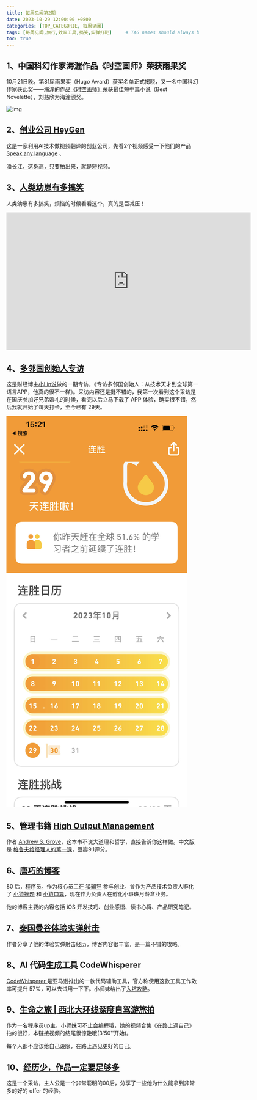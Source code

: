 ```yaml
---
title: 每周见闻第2期
date: 2023-10-29 12:00:00 +0800
categories: [TOP_CATEGORIE, 每周见闻]
tags: [每周见闻,旅行,效率工具,搞笑,实弹打靶]     # TAG names should always be lowercase
toc: true
---
```


## 1、中国科幻作家海漄作品《时空画师》荣获雨果奖

10月21日晚，第81届雨果奖（Hugo Award）获奖名单正式揭晓，又一名中国科幻作家获此奖——海漄的作品[《时空画师》](https://book.douban.com/subject/35898128/)荣获最佳短中篇小说（Best Novelette），刘慈欣为海漄颁奖。

![img](http://news.sznews.com/pic/2023-10/23/30545271_97c85173-b308-46d8-9f51-e374179af684.jpg)



## 2、[创业公司 HeyGen](https://www.heygen.com/) 

这是一家利用AI技术做视频翻译的创业公司，先看2个视频感受一下他们的产品 [Speak any language](https://x.com/ColinandSamir/status/1715069836915814639?s=20) 、

[潘长江，这身高，只要拍出来，就是短视频](https://x.com/dotey/status/1716126479291920531?s=20)。

## 3、[人类幼崽有多搞笑](https://www.bilibili.com/video/BV1G8411y76w/?spm_id_from=333.1007.tianma.19-3-58.click&vd_source=3afcc36db719cf17067a572101ab4393)

人类幼崽有多搞笑，烦恼的时候看看这个，真的是巨减压！

<iframe width="640" height="360" src="https://www.bilibili.com/video/BV1G8411y76w/?spm_id_from=333.1007.tianma.19-3-58.click&vd_source=3afcc36db719cf17067a572101ab4393" frameborder="0" allowfullscreen></iframe>

## 4、[多邻国创始人专访](https://www.ruanyifeng.com/blog/2018/04/weekly-issue-1.html)

这是财经博主[小Lin说](https://www.youtube.com/@xiao_lin_shuo)做的一期专访，《专访多邻国创始人：从技术天才到全球第一语言APP，他真的很不一样》。采访内容还是挺不错的，我第一次看到这个采访是在国庆参加好兄弟婚礼的时候，看完以后立马下载了 APP 体验，确实很不错，然后我就开始了每天打卡，至今已有 29天。

<img src="../assets/image/index/duolinguo.jpg" alt="xxx" style="zoom:100%;" />

## 5、管理书籍 [High Output Management](https://book.douban.com/subject/2997211//)

作者 [Andrew S. Grove](https://book.douban.com/author/4509401)，这本书不说大道理和哲学，直接告诉你这样做。中文版是 [格鲁夫给经理人的第一课](https://book.douban.com/subject/5431183/)，豆瓣9.1评分。

## 6、[唐巧的博客](https://blog.devtang.com/)

80 后，程序员。作为核心员工在 [猿辅导](https://www.yuanfudao.com/) 参与创业。曾作为产品技术负责人孵化了 [小猿搜题](https://www.yuansouti.com/) 和 [小猿口算](https://xiaoyuankousuan.com/)，现在作为负责人在孵化小斑斑月龄盒业务。

他的博客主要的内容包括 iOS 开发技巧、创业感悟、读书心得、产品研究笔记。

## 7、[泰国曼谷体验实弹射击](https://luolei.org/bangkok-shooting)

作者分享了他的体验实弹射击经历，博客内容很丰富，是一篇不错的攻略。

## 8、AI 代码生成工具 CodeWhisperer

[CodeWhisperer ](https://aws.amazon.com/cn/codewhisperer/)是亚马逊推出的一款代码辅助工具，官方称使用这款工具工作效率可提升 57%，可以去试用一下下。小师妹给出了[入坑攻略](https://www.bilibili.com/video/BV1QC4y1G7oa/?spm_id_from=333.1007.tianma.9-1-26.click&vd_source=3afcc36db719cf17067a572101ab4393)。

## 9、[生命之旅 | 西北大环线深度自驾游旅拍](https://www.bilibili.com/video/BV1Df4y1p7Ly/?spm_id_from=333.999.0.0&vd_source=3afcc36db719cf17067a572101ab4393)

作为一名程序员up主，小师妹可不止会编程哦，她的视频合集《在路上遇自己》拍的很好，本链接视频的结尾很惊艳哦(3'50''开始)。

每个人都不应该给自己设限，在路上遇见更好的自己。

## 10、[经历少，作品一定要足够多](https://www.bilibili.com/video/BV1nh4y1v7Ti/?spm_id_from=333.999.0.0&vd_source=3afcc36db719cf17067a572101ab4393)

这是一个采访，主人公是一个非常聪明的00后，分享了一些他为什么能拿到非常多的好的 offer 的经验。



